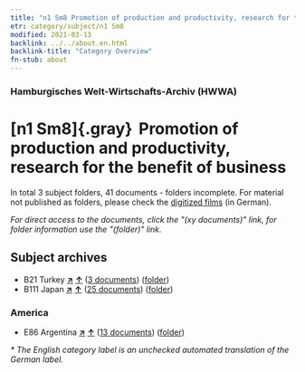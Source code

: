 ```yaml
---
title: "n1 Sm8 Promotion of production and productivity, research for the benefit of business"
etr: category/subject/n1 Sm8
modified: 2021-03-13
backlink: ../../about.en.html
backlink-title: "Category Overview"
fn-stub: about
---
```


### Hamburgisches Welt-Wirtschafts-Archiv (HWWA)
# [n1 Sm8]{.gray}&#8201; Promotion of production and productivity, research for the benefit of business&#160; 





In total 3 subject folders, 41 documents - folders incomplete.
For material not published as folders, please check the [digitized films](/film/h1_sh) (in German).

_For direct access to the documents, click the "(xy documents)" link, for folder information use the "(folder)" link._

## Subject archives


- B21 Turkey [**&nearr;**](../../../geo/i/141111/about.en.html "Turkey (all folders)") [**&uarr;**](../../../geo/about.en.html#B21 "Country category system") (<a href="https://pm20.zbw.eu/dfgview/sh/141111,144939" title="about: Turkey : Promotion of production and productivity, research for the benefit of business" target="_blank">3 documents</a>) ([folder](../../../../folder/sh/1411xx/141111/1449xx/144939/about.en.html))
- B111 Japan [**&nearr;**](../../../geo/i/141272/about.en.html "Japan (all folders)") [**&uarr;**](../../../geo/about.en.html#B111 "Country category system") (<a href="https://pm20.zbw.eu/dfgview/sh/141272,144939" title="about: Japan : Promotion of production and productivity, research for the benefit of business" target="_blank">25 documents</a>) ([folder](../../../../folder/sh/1412xx/141272/1449xx/144939/about.en.html))

### America

- E86 Argentina [**&nearr;**](../../../geo/i/141692/about.en.html "Argentina (all folders)") [**&uarr;**](../../../geo/about.en.html#E86 "Country category system") (<a href="https://pm20.zbw.eu/dfgview/sh/141692,144939" title="about: Argentina : Promotion of production and productivity, research for the benefit of business" target="_blank">13 documents</a>) ([folder](../../../../folder/sh/1416xx/141692/1449xx/144939/about.en.html))


_* The English category label is an unchecked automated translation of the German label._

